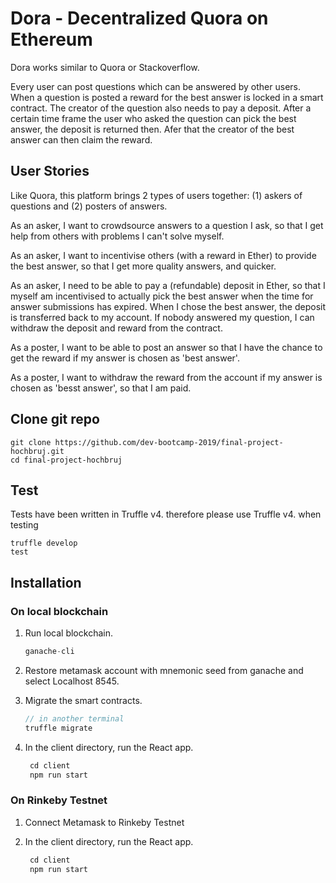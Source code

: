 # Dora - Decentralized Quora on Ethereum

Dora works similar to Quora or Stackoverflow. 

Every user can post questions which can be answered by other users. When a question is posted a reward for the best answer is locked in a smart contract. The creator of the question also needs to pay a deposit. After a certain time frame the user who asked the question can pick the best answer, the deposit is returned then. Afer that the creator of the best answer can then claim the reward.

## User Stories

Like Quora, this platform brings 2 types of users together:
(1) askers of questions and
(2) posters of answers.

As an asker, I want to crowdsource answers to a question I ask, so that I get help from others with problems I can't solve myself.

As an asker, I want to incentivise others (with a reward in Ether) to provide the best answer, so that I get more quality answers, and quicker.

As an asker, I need to be able to pay a (refundable) deposit in Ether, so that I myself am incentivised to actually pick the best answer when the time for answer submissions has expired. When I chose the best answer, the deposit is transferred back to my account. If nobody answered my question, I can withdraw the deposit and reward from the contract.

As a poster, I want to be able to post an answer so that I have the chance to get the reward if my answer is chosen as 'best answer'. 

As a poster, I want to withdraw the reward from the account if my answer is chosen as 'besst answer', so that I am paid.

## Clone git repo
```
git clone https://github.com/dev-bootcamp-2019/final-project-hochbruj.git
cd final-project-hochbruj
```

## Test

Tests have been written in Truffle v4. therefore please use Truffle v4. when testing

```
truffle develop
test
```

## Installation

### On local blockchain

1. Run local blockchain.
    ```javascript
    ganache-cli
    ```
2. Restore metamask account with mnemonic seed from ganache and select Localhost 8545.

3. Migrate the smart contracts.
    ```javascript
    // in another terminal
    truffle migrate
    ```
4. In the client directory, run the React app. 
   ```javascript
    cd client
    npm run start
   ```

### On Rinkeby Testnet

1. Connect Metamask to Rinkeby Testnet

2. In the client directory, run the React app. 
   ```javascript
    cd client
    npm run start
   ```